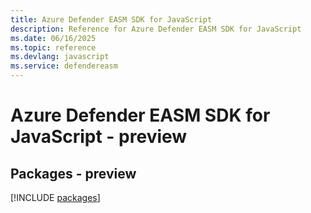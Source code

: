 ```yaml
---
title: Azure Defender EASM SDK for JavaScript
description: Reference for Azure Defender EASM SDK for JavaScript
ms.date: 06/16/2025
ms.topic: reference
ms.devlang: javascript
ms.service: defendereasm
---
```

# Azure Defender EASM SDK for JavaScript - preview
## Packages - preview
[!INCLUDE [packages](defender-easm-index.md)]